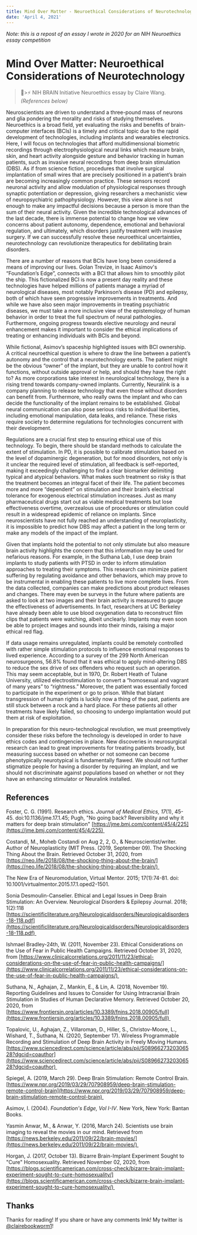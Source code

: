 ```yaml
---
title: Mind Over Matter - Neuroethical Considerations of Neurotechnology
date: 'April 4, 2021'
---
```

*Note: this is a repost of an essay I wrote in 2020 for an NIH Neuroethics essay competition*


# Mind Over Matter: Neuroethical Considerations of Neurotechnology

> 🧠>⚡ NIH BRAIN Initiative Neuroethics essay by Claire Wang. *(References below)*

Neuroscientists are driven to understand a three-pound mass of neurons and glia pondering the morality and risks of studying themselves. Neuroethics is a broad field, yet evaluating the risks and benefits of brain-computer interfaces (BCIs) is a timely and critical topic due to the rapid development of technologies, including implants and wearables electronics. Here, I will focus on technologies that afford multidimensional biometric recordings through electrophysiological neural links which measure brain, skin, and heart activity alongside gesture and behavior tracking in human patients, such as invasive neural recordings from deep brain stimulation (DBS). As if from science fiction, procedures that involve surgical implantation of small wires that are precisely positioned in a patient’s brain are becoming increasingly common practice. These sensors record neuronal activity and allow modulation of physiological responses through synaptic potentiation or depression, giving researchers a mechanistic view of neuropsychiatric pathophysiology. However, this view alone is not enough to make any impactful decisions because a person is more than the sum of their neural activity. Given the incredible technological advances of the last decade, there is immense potential to change how we view concerns about patient autonomy, dependence, emotional and behavioral regulation, and ultimately, which disorders justify treatment with invasive surgery. If we can successfully resolve these neuroethical uncertainties, neurotechnology can revolutionize therapeutics for debilitating brain disorders.


There are a number of reasons that BCIs have long been considered a means of improving our lives. Golan Trevize, in Isaac Asimov's “Foundation’s Edge”, connects with a BCI that allows him to smoothly pilot the ship. This fictionalized BCI is now a present day reality and these technologies have helped millions of patients manage a myriad of neurological diseases, most notably Parkinson’s disease (PD) and epilepsy, both of which have seen progressive improvements in treatments. And while we have also seen major improvements in treating psychiatric diseases, we must take a more inclusive view of the epistemology of human behavior in order to treat the full spectrum of neural pathologies. Furthermore, ongoing progress towards elective neurology and neural enhancement makes it important to consider the ethical implications of treating or enhancing individuals with BCIs and beyond.


While fictional, Asimov’s spaceship highlighted issues with BCI ownership. A critical neuroethical question is where to draw the line between a patient’s autonomy and the control that a neurotechnology exerts. The patient might be the obvious “owner” of the implant, but they are unable to control how it functions, without outside approval or help, and should they have the right to? As more corporations take interest in neurological technology, there is a rising trend towards company-owned implants. Currently, Neuralink is a company planning to release technology that even those without disorders can benefit from. Furthermore, who really owns the implant and who can decide the functionality of the implant remains to be established. Global neural communication can also pose serious risks to individual liberties, including emotional manipulation, data leaks, and reliance. These risks require society to determine regulations for technologies concurrent with their development.


Regulations are a crucial first step to ensuring ethical use of this technology. To begin, there should be standard methods to calculate the extent of stimulation. In PD, it is possible to calibrate stimulation based on the level of dopaminergic degeneration, but for mood disorders, not only is it unclear the required level of stimulation, all feedback is self-reported, making it exceedingly challenging to find a clear biomarker delimiting typical and atypical behaviors. What makes such treatment so risky is that the treatment becomes an integral facet of their life. The patient becomes more and more “dependent” on stimulation and their brain’s electrical tolerance for exogenous electrical stimulation increases. Just as many pharmaceutical drugs start out as viable medical treatments but lose effectiveness overtime, overzealous use of procedures or stimulation could result in a widespread epidemic of reliance on implants. Since neuroscientists have not fully reached an understanding of neuroplasticity, it is impossible to predict how DBS may affect a patient in the long term or make any models of the impact of the implant.


Given that implants hold the potential to not only stimulate but also measure brain activity highlights the concern that this information may be used for nefarious reasons. For example, in the Suthana Lab, I use deep brain implants to study patients with PTSD in order to inform stimulation approaches to treating their symptoms. This research can minimize patient suffering by regulating avoidance and other behaviors, which may prove to be instrumental in enabling these patients to live more complete lives. From the data collected, companies can make predictions about product releases and changes. There may even be surveys in the future where patients are asked to look at two images and their brain activity is measured to gauge the effectiveness of advertisements. In fact, researchers at UC Berkeley have already been able to use blood oxygenation data to reconstruct film clips that patients were watching, albeit unclearly. Implants may even soon be able to project images and sounds into their minds, raising a major ethical red flag.


If data usage remains unregulated, implants could be remotely controlled with rather simple stimulation protocols to influence emotional responses to lived experience. According to a survey of the 299 North American neurosurgeons, 56.8% found that it was ethical to apply mind-altering DBS to reduce the sex drive of sex offenders who request such an operation. This may seem acceptable, but in 1970, Dr. Robert Heath of Tulane University, utilized electrostimulation to convert a “homosexual and vagrant of many years” to “rightness.” Moreover, the patient was essentially forced to participate in the experiment or go to prison. While that blatant transgression of human rights is luckily now a thing of the past, patients are still stuck between a rock and a hard place. For these patients all other treatments have likely failed, so choosing to undergo implantation would put them at risk of exploitation.


In preparation for this neuro-technological revolution, we must preemptively consider these risks before the technology is developed in order to have ethics codes and contingencies in place. New discoveries in neurosurgical research can lead to great improvements for treating patients broadly, but measuring success based on whether or not someone can become phenotypically neurotypical is fundamentally flawed. We should not further stigmatize people for having a disorder by requiring an implant, and we should not discriminate against populations based on whether or not they have an enhancing stimulator or Neuralink installed.

## **References**

Foster, C. G. (1991). Research ethics. *Journal of Medical Ethics,* *17*(1), 45-45. doi:10.1136/jme.17.1.45; Pugh, "No going back? Reversibility and why it matters for deep brain stimulation" [https://jme.bmj.com/content/45/4/225](https://jme.bmj.com/content/45/4/225) 

Costandi, M., Moheb Costandi on Aug 2, 2, O., & Neuroscientist/writer. Author of Neuroplasticity (MIT Press. (2019, September 09). The Shocking Thing About the Brain. Retrieved October 31, 2020, from [https://neo.life/2018/08/the-shocking-thing-about-the-brain/](https://neo.life/2018/08/the-shocking-thing-about-the-brain/) 

The New Era of Neuromodulation, Virtual Mentor. 2015; 17(1):74-81. doi: 10.1001/virtualmentor.2015.17.1.oped2-1501.

Sonia Desmoulin-Canselier. Ethical and Legal Issues in Deep Brain Stimulation: An Overview. Neurological Disorders & Epilepsy Journal. 2018; 1(2):118 [https://scientificliterature.org/Neurologicaldisorders/Neurologicaldisorders-18-118.pdf](https://scientificliterature.org/Neurologicaldisorders/Neurologicaldisorders-18-118.pdf) 

Ishmael Bradley-24th, W. (2011, November 23). Ethical Considerations on the Use of Fear in Public Health Campaigns. Retrieved October 31, 2020, from [https://www.clinicalcorrelations.org/2011/11/23/ethical-considerations-on-the-use-of-fear-in-public-health-campaigns/](https://www.clinicalcorrelations.org/2011/11/23/ethical-considerations-on-the-use-of-fear-in-public-health-campaigns/) 

Suthana, N., Aghajan, Z., Mankin, E., & Lin, A. (2018, November 19). Reporting Guidelines and Issues to Consider for Using Intracranial Brain Stimulation in Studies of Human Declarative Memory. Retrieved October 20, 2020, from [https://www.frontiersin.org/articles/10.3389/fnins.2018.00905/full](https://www.frontiersin.org/articles/10.3389/fnins.2018.00905/full) 

Topalovic, U., Aghajan, Z., Villaroman, D., Hiller, S., Christov-Moore, L., Wishard, T., Suthana, N. (2020, September 17). Wireless Programmable Recording and Stimulation of Deep Brain Activity in Freely Moving Humans. [https://www.sciencedirect.com/science/article/abs/pii/S0896627320306528?dgcid=coauthor](https://www.sciencedirect.com/science/article/abs/pii/S0896627320306528?dgcid=coauthor) 

Spiegel, A. (2019, March 29). Deep Brain Stimulation: Remote Control Brain. [https://www.npr.org/2019/03/29/707908959/deep-brain-stimulation-remote-control-brain](https://www.npr.org/2019/03/29/707908959/deep-brain-stimulation-remote-control-brain) 

Asimov, I. (2004). *Foundation's Edge, Vol I-IV*. New York, New York: Bantan Books.

Yasmin Anwar, M., & Anwar, Y. (2016, March 24). Scientists use brain imaging to reveal the movies in our mind. Retrieved from [https://news.berkeley.edu/2011/09/22/brain-movies/](https://news.berkeley.edu/2011/09/22/brain-movies/) 

Horgan, J. (2017, October 13). Bizarre Brain-Implant Experiment Sought to "Cure" Homosexuality. Retrieved November 02, 2020, from [https://blogs.scientificamerican.com/cross-check/bizarre-brain-implant-experiment-sought-to-cure-homosexuality/](https://blogs.scientificamerican.com/cross-check/bizarre-brain-implant-experiment-sought-to-cure-homosexuality/) 


## Thanks
Thanks for reading! If you share or have any comments lmk! My twitter is [@clairebookworm1](https://twitter.com/clairebookworm1)!